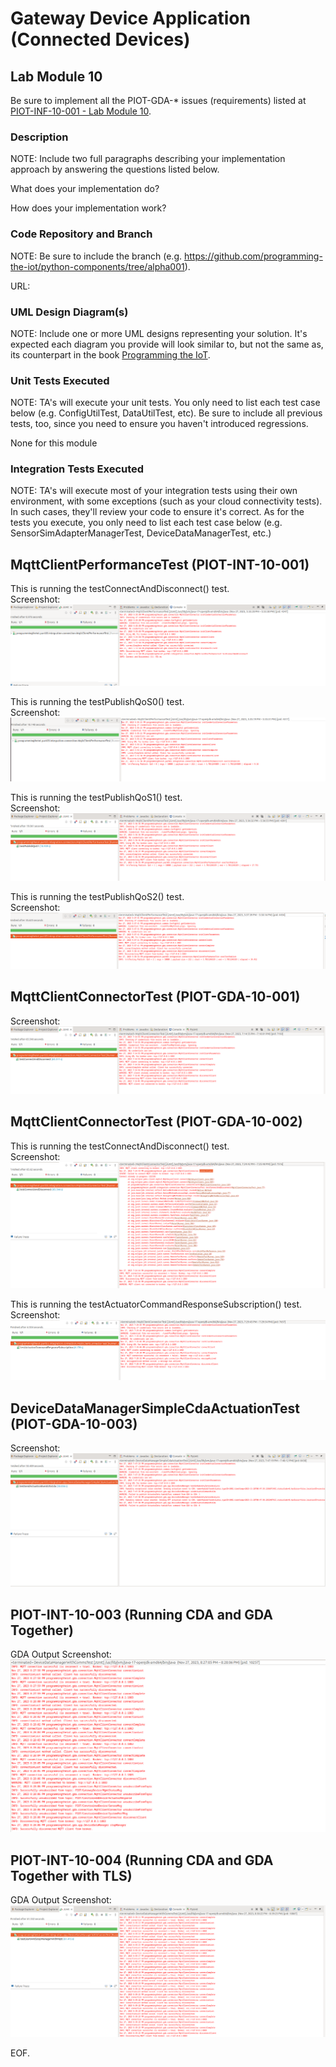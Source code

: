 # Gateway Device Application (Connected Devices)

## Lab Module 10

Be sure to implement all the PIOT-GDA-* issues (requirements) listed at [PIOT-INF-10-001 - Lab Module 10](https://github.com/orgs/programming-the-iot/projects/1#column-10488510).

### Description

NOTE: Include two full paragraphs describing your implementation approach by answering the questions listed below.

What does your implementation do? 

How does your implementation work?

### Code Repository and Branch

NOTE: Be sure to include the branch (e.g. https://github.com/programming-the-iot/python-components/tree/alpha001).

URL: 

### UML Design Diagram(s)

NOTE: Include one or more UML designs representing your solution. It's expected each
diagram you provide will look similar to, but not the same as, its counterpart in the
book [Programming the IoT](https://learning.oreilly.com/library/view/programming-the-internet/9781492081401/).


### Unit Tests Executed

NOTE: TA's will execute your unit tests. You only need to list each test case below
(e.g. ConfigUtilTest, DataUtilTest, etc). Be sure to include all previous tests, too,
since you need to ensure you haven't introduced regressions.

None for this module

### Integration Tests Executed

NOTE: TA's will execute most of your integration tests using their own environment, with
some exceptions (such as your cloud connectivity tests). In such cases, they'll review
your code to ensure it's correct. As for the tests you execute, you only need to list each
test case below (e.g. SensorSimAdapterManagerTest, DeviceDataManagerTest, etc.)

## MqttClientPerformanceTest (PIOT-INT-10-001)  
This is running the testConnectAndDisconnect() test.  
Screenshot:  
![MqttClientPerformanceTest](Images/GDA/MqttClientPerformanceTest_1.PNG)

This is running the testPublishQoS0() test.  
Screenshot:  
![MqttClientPerformanceTest](Images/GDA/MqttClientPerformanceTest_2.PNG)

This is running the testPublishQoS1() test.  
Screenshot:  
![MqttClientPerformanceTest](Images/GDA/MqttClientPerformanceTest_3.PNG)

This is running the testPublishQoS2() test.  
Screenshot:  
![MqttClientPerformanceTest](Images/GDA/MqttClientPerformanceTest_4.PNG)

## MqttClientConnectorTest (PIOT-GDA-10-001)
Screenshot:  
![MqttClientConnectorTest](Images/GDA/MqttClientConnectorTest_1.PNG)

## MqttClientConnectorTest (PIOT-GDA-10-002)
This is running the testConnectAndDisconnect() test.  
Screenshot:  
![MqttClientConnectorTest](Images/GDA/MqttClientConnectorTest_002.PNG)

This is running the testActuatorCommandResponseSubscription() test.  
Screenshot:
![MqttClientConnectorTest](Images/GDA/MqttClientConnectorTest_002_2.PNG)

## DeviceDataManagerSimpleCdaActuationTest (PIOT-GDA-10-003)
Screenshot:
![DeviceDataManagerSimpleCdaActuationTest](Images/GDA/DeviceDataManagerSimpleCdaActuationTest_003.PNG)

## PIOT-INT-10-003 (Running CDA and GDA Together)
GDA Output Screenshot:
![PIOT-INT-10-003](Images/GDA/PIOT-INT-10-003.PNG)

## PIOT-INT-10-004 (Running CDA and GDA Together with TLS)
GDA Output Screenshot:
![PIOT-INT-10-004](Images/GDA/PIOT-INT-10-004.PNG)

EOF.
